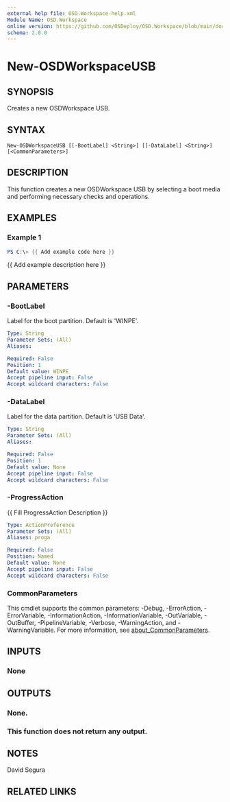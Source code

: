 ```yaml
---
external help file: OSD.Workspace-help.xml
Module Name: OSD.Workspace
online version: https://github.com/OSDeploy/OSD.Workspace/blob/main/docs/New-OSDWorkspaceBootMedia.md
schema: 2.0.0
---
```


# New-OSDWorkspaceUSB

## SYNOPSIS
Creates a new OSDWorkspace USB.

## SYNTAX

```
New-OSDWorkspaceUSB [[-BootLabel] <String>] [[-DataLabel] <String>] [<CommonParameters>]
```

## DESCRIPTION
This function creates a new OSDWorkspace USB by selecting a boot media and performing necessary checks and operations.

## EXAMPLES

### Example 1
```powershell
PS C:\> {{ Add example code here }}
```

{{ Add example description here }}

## PARAMETERS

### -BootLabel
Label for the boot partition.
Default is 'WINPE'.

```yaml
Type: String
Parameter Sets: (All)
Aliases:

Required: False
Position: 1
Default value: WINPE
Accept pipeline input: False
Accept wildcard characters: False
```

### -DataLabel
Label for the data partition.
Default is 'USB Data'.

```yaml
Type: String
Parameter Sets: (All)
Aliases:

Required: False
Position: 1
Default value: None
Accept pipeline input: False
Accept wildcard characters: False
```

### -ProgressAction
{{ Fill ProgressAction Description }}

```yaml
Type: ActionPreference
Parameter Sets: (All)
Aliases: proga

Required: False
Position: Named
Default value: None
Accept pipeline input: False
Accept wildcard characters: False
```

### CommonParameters
This cmdlet supports the common parameters: -Debug, -ErrorAction, -ErrorVariable, -InformationAction, -InformationVariable, -OutVariable, -OutBuffer, -PipelineVariable, -Verbose, -WarningAction, and -WarningVariable. For more information, see [about_CommonParameters](http://go.microsoft.com/fwlink/?LinkID=113216).

## INPUTS

### None

## OUTPUTS

### None.
### This function does not return any output.
## NOTES
David Segura

## RELATED LINKS
